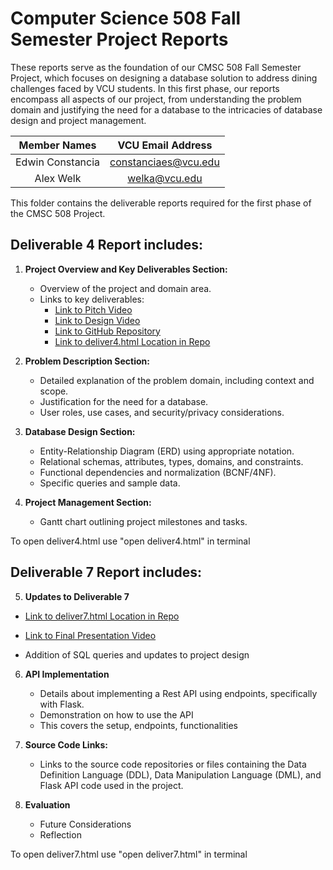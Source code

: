 # Computer Science 508 Fall Semester Project Reports

These reports serve as the foundation of our CMSC 508 Fall Semester Project, which focuses on designing a database solution to address dining challenges faced by VCU students. In this first phase, our reports encompass all aspects of our project, from understanding the problem domain and justifying the need for a database to the intricacies of database design and project management. 

| Member Names | VCU Email Address |
| :---: | :---: |
| Edwin Constancia | constanciaes@vcu.edu |
| Alex Welk | welka@vcu.edu |


This folder contains the deliverable reports required for the first phase of the CMSC 508 Project.

## Deliverable 4 Report includes:

1. **Project Overview and Key Deliverables Section:**  
   - Overview of the project and domain area.
   - Links to key deliverables:
     - [Link to Pitch Video](https://cdnapisec.kaltura.com/index.php/extwidget/preview/partner_id/1888231/uiconf_id/28242191/entry_id/1_z86s0xo9/embed/dynamic)
     - [Link to Design Video](https://cdnapisec.kaltura.com/index.php/extwidget/preview/partner_id/1888231/uiconf_id/28242191/entry_id/1_ft7h6ed9/embed/dynamic)
     - [Link to GitHub Repository](https://github.com/cmsc-vcu/cmsc508-fa2023-prj-restaurantdirectory-group21/tree/main)
     - [Link to deliver4.html Location in Repo](https://github.com/cmsc-vcu/cmsc508-fa2023-prj-restaurantdirectory-group21/blob/main/reports/deliver4.html)

2. **Problem Description Section:**  
   - Detailed explanation of the problem domain, including context and scope.
   - Justification for the need for a database.
   - User roles, use cases, and security/privacy considerations.

3. **Database Design Section:**  
   - Entity-Relationship Diagram (ERD) using appropriate notation.
   - Relational schemas, attributes, types, domains, and constraints.
   - Functional dependencies and normalization (BCNF/4NF).
   - Specific queries and sample data.

4. **Project Management Section:**  
   - Gantt chart outlining project milestones and tasks.

To open deliver4.html use "open deliver4.html" in terminal 

## Deliverable 7 Report includes:

5. **Updates to Deliverable 7**
- [Link to deliver7.html Location in Repo](https://github.com/cmsc-vcu/cmsc508-fa2023-prj-restaurantdirectory-group21/blob/main/reports/deliver7.html)
- [Link to Final Presentation Video](https://vcu.mediaspace.kaltura.com/media/Alex+Welk's+Zoom+Meeting/1_4f8mto6f)

- Addition of SQL queries and updates to project design
  
6. **API Implementation**  
   - Details about implementing a Rest API using endpoints, specifically with Flask.
   - Demonstration on how to use the API
   - This covers the setup, endpoints, functionalities

7. **Source Code Links:**
   - Links to the source code repositories or files containing the Data Definition Language (DDL), Data Manipulation Language (DML), and Flask API code used in the project.

8. **Evaluation**
   - Future Considerations
   - Reflection
   
To open deliver7.html use "open deliver7.html" in terminal
